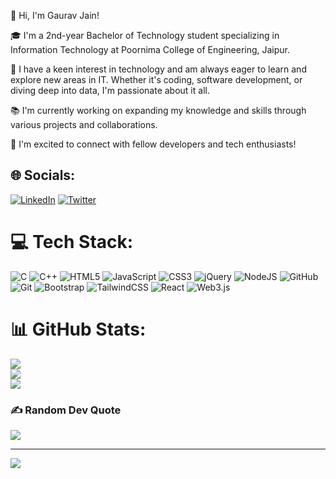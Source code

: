 👋 Hi, I'm Gaurav Jain!

🎓 I'm a 2nd-year Bachelor of Technology student specializing in Information Technology at Poornima College of Engineering, Jaipur.

🚀 I have a keen interest in technology and am always eager to learn and explore new areas in IT. Whether it's coding, software development, or diving deep into data, I'm passionate about it all.

📚 I'm currently working on expanding my knowledge and skills through various projects and collaborations.

🌟 I'm excited to connect with fellow developers and tech enthusiasts!


## 🌐 Socials:
[![LinkedIn](https://img.icons8.com/ios-filled/50/0077B5/linkedin.png)](https://www.linkedin.com/in/this-is-gaurav-jain/) [![Twitter](https://img.icons8.com/ios-filled/50/1DA1F2/twitter.png)](https://x.com/gauravjain345)





# 💻 Tech Stack:
![C](https://img.shields.io/badge/c-%2300599C.svg?style=for-the-badge&logo=c&logoColor=white) ![C++](https://img.shields.io/badge/c++-%2300599C.svg?style=for-the-badge&logo=c%2B%2B&logoColor=white) ![HTML5](https://img.shields.io/badge/html5-%23E34F26.svg?style=for-the-badge&logo=html5&logoColor=white) ![JavaScript](https://img.shields.io/badge/javascript-%23323330.svg?style=for-the-badge&logo=javascript&logoColor=%23F7DF1E) ![CSS3](https://img.shields.io/badge/css3-%231572B6.svg?style=for-the-badge&logo=css3&logoColor=white) ![jQuery](https://img.shields.io/badge/jquery-%230769AD.svg?style=for-the-badge&logo=jquery&logoColor=white) ![NodeJS](https://img.shields.io/badge/node.js-6DA55F?style=for-the-badge&logo=node.js&logoColor=white) ![GitHub](https://img.shields.io/badge/github-%23121011.svg?style=for-the-badge&logo=github&logoColor=white) ![Git](https://img.shields.io/badge/git-%23F05033.svg?style=for-the-badge&logo=git&logoColor=white) ![Bootstrap](https://img.shields.io/badge/bootstrap-%238511FA.svg?style=for-the-badge&logo=bootstrap&logoColor=white) ![TailwindCSS](https://img.shields.io/badge/tailwindcss-%2338B2AC.svg?style=for-the-badge&logo=tailwind-css&logoColor=white) ![React](https://img.shields.io/badge/react-%2320232a.svg?style=for-the-badge&logo=react&logoColor=%2361DAFB) ![Web3.js](https://img.shields.io/badge/web3.js-F16822?style=for-the-badge&logo=web3.js&logoColor=white)
# 📊 GitHub Stats:
![](https://github-readme-stats.vercel.app/api?username=gauravjain03&theme=dark&hide_border=false&include_all_commits=false&count_private=false)<br/>
![](https://github-readme-streak-stats.herokuapp.com/?user=gauravjain03&theme=dark&hide_border=false)<br/>
![](https://github-readme-stats.vercel.app/api/top-langs/?username=gauravjain03&theme=dark&hide_border=false&include_all_commits=false&count_private=false&layout=compact)

### ✍️ Random Dev Quote
![](https://quotes-github-readme.vercel.app/api?type=horizontal&theme=radical)

---
[![](https://visitcount.itsvg.in/api?id=gauravjain03&icon=0&color=0)](https://visitcount.itsvg.in)

